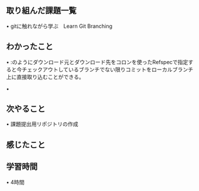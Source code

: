 ## 取り組んだ課題一覧
• gitに触れながら学ぶ　Learn Git Branching

## わかったこと
• <source>:<destination>のようにダウンロード元とダウンロード先をコロンを使ったRefspecで指定すると今チェックアウトしているブランチでない限りコミットをローカルブランチ上に直接取り込むことができる。

• 


## 次やること
• 課題提出用リポジトリの作成

## 感じたこと



## 学習時間
• 4時間

